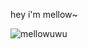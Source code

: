 hey i'm mellow~
<p align="left"> <img src="https://komarev.com/ghpvc/?username=mellowuwu" alt="mellowuwu" /> 




